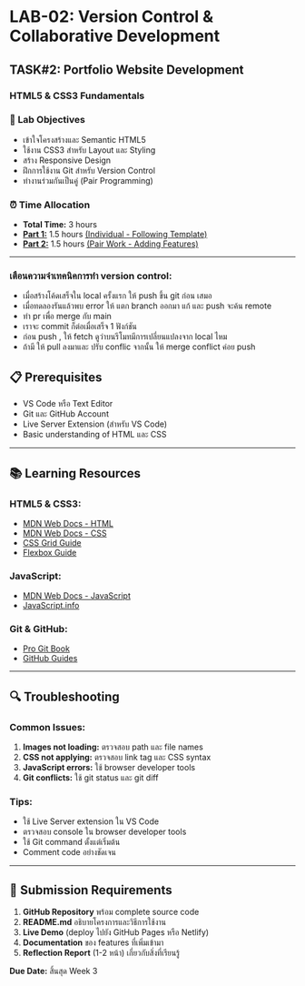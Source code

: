 # LAB-02: Version Control & Collaborative Development

## TASK#2: Portfolio Website Development

### HTML5 & CSS3 Fundamentals

### 🎯 Lab Objectives
- เข้าใจโครงสร้างและ Semantic HTML5
- ใช้งาน CSS3 สำหรับ Layout และ Styling
- สร้าง Responsive Design
- ฝึกการใช้งาน Git สำหรับ Version Control
- ทำงานร่วมกันเป็นคู่ (Pair Programming)

### ⏰ Time Allocation
- **Total Time:** 3 hours
- **[Part 1:](part1)** 1.5 hours [(Individual - Following Template)](part1)
- **[Part 2:](part2)** 1.5 hours [(Pair Work - Adding Features)](part2)

---

### **เตือนความจำเทคนิคการทำ version control:**
- เมื่อสร้างโค้ดเสร็จใน local ครั้งแรก ให้ push ขึ้น git ก่อน เสมอ
- เมื่อทดลองรันแล้วพบ error ให้ แตก branch ออกมา แก้ และ push จะค้น remote
- ทำ pr เพื่อ merge กับ main 
- เราจะ commit ก็ต่อเมื่อเสร็จ 1 ฟังก์ชัน
- ก่อน push , ให้ fetch ดูว่าบนรีโมทมีการเปลี่ยนแปลงจาก local ไหม
- ถ้ามี ให้ pull ลงมาและ ปรับ conflic จากนั้น ให้ merge conflict ค่อย push
  
## 📋 Prerequisites
- VS Code หรือ Text Editor
- Git และ GitHub Account
- Live Server Extension (สำหรับ VS Code)
- Basic understanding of HTML และ CSS

---

## 📚 Learning Resources

### **HTML5 & CSS3:**
- [MDN Web Docs - HTML](https://developer.mozilla.org/en-US/docs/Web/HTML)
- [MDN Web Docs - CSS](https://developer.mozilla.org/en-US/docs/Web/CSS)
- [CSS Grid Guide](https://css-tricks.com/snippets/css/complete-guide-grid/)
- [Flexbox Guide](https://css-tricks.com/snippets/css/a-guide-to-flexbox/)

### **JavaScript:**
- [MDN Web Docs - JavaScript](https://developer.mozilla.org/en-US/docs/Web/JavaScript)
- [JavaScript.info](https://javascript.info/)

### **Git & GitHub:**
- [Pro Git Book](https://git-scm.com/book)
- [GitHub Guides](https://guides.github.com/)

---

## 🔍 Troubleshooting

### **Common Issues:**
1. **Images not loading:** ตรวจสอบ path และ file names
2. **CSS not applying:** ตรวจสอบ link tag และ CSS syntax
3. **JavaScript errors:** ใช้ browser developer tools
4. **Git conflicts:** ใช้ git status และ git diff

### **Tips:**
- ใช้ Live Server extension ใน VS Code
- ตรวจสอบ console ใน browser developer tools
- ใช้ Git command ตั้งแต่เริ่มต้น
- Comment code อย่างชัดเจน

---

## 📝 Submission Requirements

1. **GitHub Repository** พร้อม complete source code
2. **README.md** อธิบายโครงการและวิธีการใช้งาน
3. **Live Demo** (deploy ไปยัง GitHub Pages หรือ Netlify)
4. **Documentation** ของ features ที่เพิ่มเข้ามา
5. **Reflection Report** (1-2 หน้า) เกี่ยวกับสิ่งที่เรียนรู้

**Due Date:** สิ้นสุด Week 3